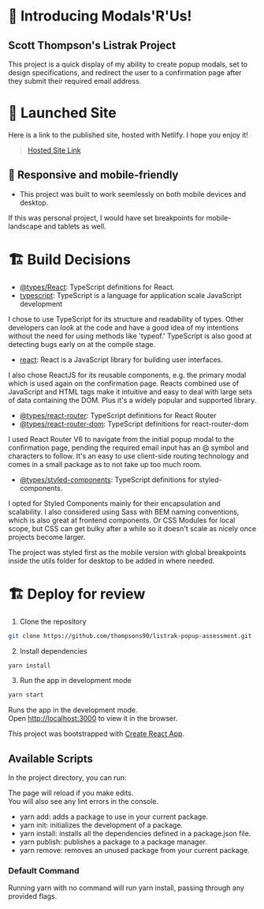 # 👋 Introducing Modals'R'Us!

## Scott Thompson's Listrak Project

This project is a quick display of my ability to create popup modals, set to design specifications, and redirect the user to a confirmation page after they submit their required email address.

# 🚀 Launched Site

Here is a link to the published site, hosted with Netlify. I hope you enjoy it!

> [Hosted Site Link](https://master--dazzling-biscochitos-3962ed.netlify.app/)

## 📱 Responsive and mobile-friendly

- This project was built to work seemlessly on both mobile devices and desktop.
<p>If this was personal project, I would have set breakpoints for mobile-landscape and tablets as well.</p>

# 🏗️ Build Decisions

- [@types/React](https://www.npmjs.com/package/@types/react): TypeScript definitions for React.
- [typescript](https://www.npmjs.com/package/typescript): TypeScript is a language for application scale JavaScript development
<p>I chose to use TypeScript for its structure and readability of types. Other developers can look at the code and have a good idea of my intentions without the need for using methods like 'typeof.' TypeScript is also good at detecting bugs early on at the compile stage.</p>

- [react](https://www.npmjs.com/package/react): React is a JavaScript library for building user interfaces.
<p>I also chose ReactJS for its reusable components, e.g. the primary modal which is used again on the confirmation page. Reacts combined use of JavaScript and HTML tags make it intuitive and easy to deal with large sets of data containing the DOM. Plus it's a widely popular and supported library.</p>

- [@types/react-router](https://www.npmjs.com/package/@types/react-router): TypeScript definitions for React Router
- [@types/react-router-dom](https://www.npmjs.com/package/@types/react-router-dom): TypeScript definitions for react-router-dom
<p>I used React Router V6 to navigate from the initial popup modal to the confirmation page, pending the required email input has an @ symbol and characters to follow. It's an easy to use client-side routing technology and comes in a small package as to not take up too much room.</p>

- [@types/styled-components](https://www.npmjs.com/package/@types/styled-components): TypeScript definitions for styled-components.
<p>I opted for Styled Components mainly for their encapsulation and scalability. I also considered using Sass with BEM naming conventions, which is also great at frontend components. Or CSS Modules for local scope, but CSS can get bulky after a while so it doesn't scale as nicely once projects become larger.</p>
<p>The project was styled first as the mobile version with global breakpoints inside the utils folder for desktop to be added in where needed.</p>

# 🏗️ Deploy for review

1. Clone the repository

```sh
git clone https://github.com/thompsons90/listrak-popup-assessment.git
```

2. Install dependencies

```sh
yarn install
```

3. Run the app in development mode

```sh
yarn start
```

Runs the app in the development mode.\
Open [http://localhost:3000](http://localhost:3000) to view it in the browser.

This project was bootstrapped with [Create React App](https://github.com/facebook/create-react-app).

## Available Scripts

In the project directory, you can run:

The page will reload if you make edits.\
You will also see any lint errors in the console.

- yarn add: adds a package to use in your current package.
- yarn init: initializes the development of a package.
- yarn install: installs all the dependencies defined in a package.json file.
- yarn publish: publishes a package to a package manager.
- yarn remove: removes an unused package from your current package.

### Default Command

Running yarn with no command will run yarn install, passing through any provided flags.
